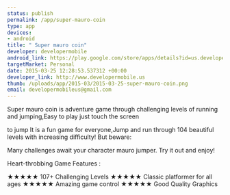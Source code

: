```yaml
--- 
status: publish
permalink: /app/super-mauro-coin
type: app
devices: 
- android
title: " Super mauro coin"
developer: developermobile
android_link: https://play.google.com/store/apps/details?id=us.developermobile.supermaurocoin
targetMarket: Personal
date: 2015-03-25 12:28:53.537312 +00:00
developer_link: http://www.developermobile.us
thumb: /uploads/app/2015-03/2015-03-25-super-mauro-coin.png
email: developermobileus@gmail.com
---
```


Super mauro coin is adventure game through challenging levels of running and jumping,Easy to play just touch the screen

to jump It is a fun game for everyone,Jump and run through 104 beautiful levels with increasing difficulty! But beware:

Many challenges await your character mauro jumper. Try it out and enjoy!


Heart-throbbing Game Features :

★★★★★ 107+ Challenging Levels
★★★★★ Classic platformer for all ages
★★★★★ Amazing game control
★★★★★ Good Quality Graphics
